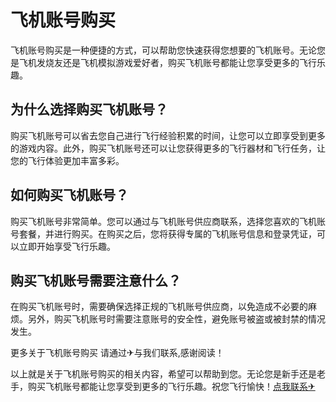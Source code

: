 # 飞机账号购买

飞机账号购买是一种便捷的方式，可以帮助您快速获得您想要的飞机账号。无论您是飞机发烧友还是飞机模拟游戏爱好者，购买飞机账号都能让您享受更多的飞行乐趣。

## 为什么选择购买飞机账号？

购买飞机账号可以省去您自己进行飞行经验积累的时间，让您可以立即享受到更多的游戏内容。此外，购买飞机账号还可以让您获得更多的飞行器材和飞行任务，让您的飞行体验更加丰富多彩。

## 如何购买飞机账号？

购买飞机账号非常简单。您可以通过与飞机账号供应商联系，选择您喜欢的飞机账号套餐，并进行购买。在购买之后，您将获得专属的飞机账号信息和登录凭证，可以立即开始享受飞行乐趣。

## 购买飞机账号需要注意什么？

在购买飞机账号时，需要确保选择正规的飞机账号供应商，以免造成不必要的麻烦。另外，购买飞机账号时需要注意账号的安全性，避免账号被盗或被封禁的情况发生。

更多关于飞机账号购买 请通过✈与我们联系,感谢阅读！

以上就是关于飞机账号购买的相关内容，希望可以帮助到您。无论您是新手还是老手，购买飞机账号都能让您享受到更多的飞行乐趣。祝您飞行愉快！[点我联系✈](https://faq.G208.com)